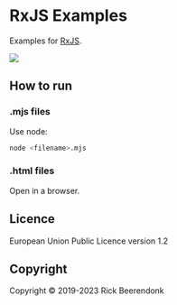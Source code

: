 # RxJS Examples

Examples for [RxJS](https://rxjs.dev/).

![](https://img.shields.io/github/license/rickbeerendonk/rxjs-examples.svg)

## How to run

### .mjs files

Use node:

```zsh
node <filename>.mjs
```

### .html files

Open in a browser.

## Licence

European Union Public Licence version 1.2

## Copyright

Copyright © 2019-2023 Rick Beerendonk
